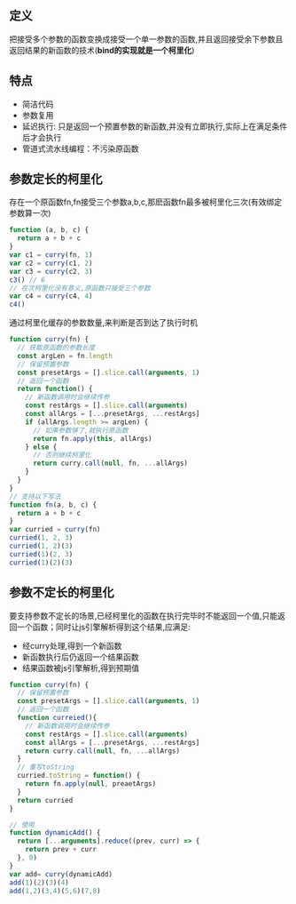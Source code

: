 ## 定义
把接受多个参数的函数变换成接受一个单一参数的函数,并且返回接受余下参数且返回结果的新函数的技术(**bind的实现就是一个柯里化**)  
## 特点
- 简洁代码
- 参数复用
- 延迟执行: 只是返回一个预置参数的新函数,并没有立即执行,实际上在满足条件后才会执行
- 管道式流水线编程：不污染原函数  

## 参数定长的柯里化
存在一个原函数fn,fn接受三个参数a,b,c,那麽函数fn最多被柯里化三次(有效绑定参数算一次)
```js
function (a, b, c) {
  return a + b + c
}
var c1 = curry(fn, 1)
var c2 = curry(c1, 2)
var c3 = curry(c2, 3)
c3() // 6
// 在次柯里化没有意义,原函数只接受三个参数
var c4 = curry(c4, 4)
c4()
```
通过柯里化缓存的参数数量,来判断是否到达了执行时机
```js
function curry(fn) {
  // 获取原函数的参数长度
  const argLen = fn.length
  // 保留预置参数
  const presetArgs = [].slice.call(arguments, 1)
  // 返回一个函数
  return function() {
    // 新函数调用时会继续传参
    const restArgs = [].slice.call(arguments)
    const allArgs = [...presetArgs, ...restArgs]
    if (allArgs.length >= argLen) {
      // 如果参数够了,就执行原函数
      return fn.apply(this, allArgs)
    } else {
      // 否则继续柯里化
      return curry.call(null, fn, ...allArgs)
    }
  }
}
// 支持以下写法
function fn(a, b, c) {
  return a + b + c
}
var curried = curry(fn)
curried(1, 2, 3)
curried(1, 2)(3)
curried(1)(2, 3)
curried(1)(2)(3)
```
## 参数不定长的柯里化
要支持参数不定长的场景,已经柯里化的函数在执行完毕时不能返回一个值,只能返回一个函数；同时让js引擎解析得到这个结果,应满足:
- 经curry处理,得到一个新函数
- 新函数执行后仍返回一个结果函数
- 结果函数被js引擎解析,得到预期值
```js
function curry(fn) {
  // 保留预置参数
  const presetArgs = [].slice.call(arguments, 1)
  // 返回一个函数
  function curreied(){
    // 新函数调用时会继续传参
    const restArgs = [].slice.call(arguments)
    const allArgs = [...presetArgs, ...restArgs]
    return curry.call(null, fn, ...allArgs)
  }
  // 重写toString
  curried.toString = function() {
    return fn.apply(null, preaetArgs)
  }
  return curried
}

// 使用
function dynamicAdd() {
  return [...arguments].reduce((prev, curr) => {
    return prev + curr
  }, 0)
}
var add= curry(dynamicAdd)
add(1)(2)(3)(4)
add(1,2)(3,4)(5,6)(7,8)
```